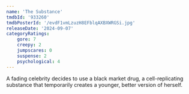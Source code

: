 ```yaml
---
name: 'The Substance'
tmdbId: '933260'
tmdbPosterId: '/evdF1vmLzuzH8EFblqAXBXWRGSi.jpg'
releaseDate: '2024-09-07'
categoryRatings:
    gore: 7
    creepy: 2
    jumpscares: 0
    suspense: 2
    psychological: 4
---
```

A fading celebrity decides to use a black market drug, a cell-replicating substance that temporarily creates a younger, better version of herself.
